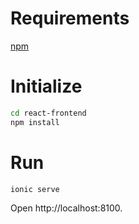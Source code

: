 # Requirements

[npm](https://www.npmjs.com/package/npm)

# Initialize

```bash
cd react-frontend
npm install
```

# Run

```bash
ionic serve
```

Open http://localhost:8100.